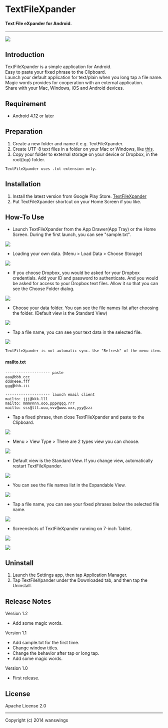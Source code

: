 TextFileXpander
====================
#### Text File eXpander for Android.
*****
![](https://raw.github.com/wanswings/TextFileXpanderAndroid/master/screenshots/icon64x64.png)

Introduction
--------------------
TextFileXpander is a simple application for Android.  
Easy to paste your fixed phrase to the Clipboard.  
Launch your default application for text/plain when you long tap a file name.  
Magic words provides for cooperation with an external application.  
Share with your Mac, Windows, iOS and Android devices.  

Requirement
--------------------
* Android 4.12 or later

Preparation
--------------------
1. Create a new folder and name it e.g. TextFileXpander.
2. Create UTF-8 text files in a folder on your Mac or Windows, like [this](https://github.com/wanswings/TextFileXpanderData/).
3. Copy your folder to external storage on your device or Dropbox, in the root(top) folder.

`TextFileXpander uses .txt extension only.`

Installation
--------------------
1. Install the latest version from Google Play Store. [TextFileXpander](https://play.google.com/store/apps/details?id=com.wanswings.TextFileXpander)
2. Put TextFileXpander shortcut on your Home Screen if you like.

How-To Use
--------------------
* Launch TextFileXpander from the App Drawer(App Tray) or the Home Screen. During the first launch, you can see "sample.txt".

![](https://raw.github.com/wanswings/TextFileXpanderAndroid/master/screenshots/screenshot0.png)

* Loading your own data. (Menu > Load Data > Choose Storage)

![](https://raw.github.com/wanswings/TextFileXpanderAndroid/master/screenshots/screenshot1.png)

* If you choose Dropbox, you would be asked for your Dropbox credentials. Add your ID and password to authenticate. And you would be asked for access to your Dropbox text files. Allow it so that you can see the Choose Folder dialog.

![](https://raw.github.com/wanswings/TextFileXpanderAndroid/master/screenshots/screenshot2.png)

* Choose your data folder. You can see the file names list after choosing the folder. (Default view is the Standard View)

![](https://raw.github.com/wanswings/TextFileXpanderAndroid/master/screenshots/screenshot3.png)

* Tap a file name, you can see your text data in the selected file.

![](https://raw.github.com/wanswings/TextFileXpanderAndroid/master/screenshots/screenshot4.png)

`TextFileXpander is not automatic sync. Use "Refresh" of the menu item.`

#### mailto.txt
```
-------------------- paste
aaa@bbb.ccc
ddd@eee.fff
ggg@hhh.iii

-------------------- launch email client
mailto: jjj@kkk.lll
mailto: mmm@nnn.ooo,ppp@qqq.rrr
mailto: sss@ttt.uuu,vvv@www.xxx,yyy@zzz
```

* Tap a fixed phrase, then close TextFileXpander and paste to the Clipboard.

![](https://raw.github.com/wanswings/TextFileXpanderAndroid/master/screenshots/screenshot5.png)

* Menu > View Type > There are 2 types view you can choose.

![](https://raw.github.com/wanswings/TextFileXpanderAndroid/master/screenshots/screenshot6.png)

* Default view is the Standard View. If you change view, automatically restart TextFileXpander.

![](https://raw.github.com/wanswings/TextFileXpanderAndroid/master/screenshots/screenshot7.png)

* You can see the file names list in the Expandable View.

![](https://raw.github.com/wanswings/TextFileXpanderAndroid/master/screenshots/screenshot8.png)

* Tap a file name, you can see your fixed phrases below the selected file name.

![](https://raw.github.com/wanswings/TextFileXpanderAndroid/master/screenshots/screenshot9.png)

* Screenshots of TextFileXpander running on 7-inch Tablet.

![](https://raw.github.com/wanswings/TextFileXpanderAndroid/master/screenshots/screenshotT1.png)

![](https://raw.github.com/wanswings/TextFileXpanderAndroid/master/screenshots/screenshotT2.png)

Uninstall
--------------------
1. Launch the Settings app, then tap Application Manager.
2. Tap TextFileXpander under the Downloaded tab, and then tap the Uninstall.

Release Notes
--------------------
Version 1.2

- Add some magic words.

Version 1.1

- Add sample.txt for the first time.
- Change window titles.
- Change the behavior after tap or long tap.
- Add some magic words.

Version 1.0

- First release.

License
--------------------
Apache License 2.0
*****
Copyright (c) 2014 wanswings
